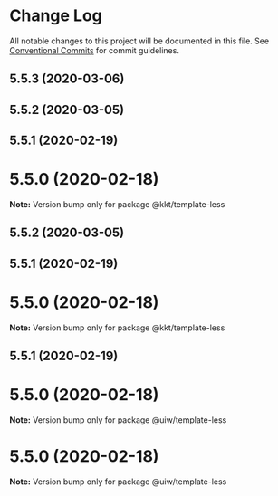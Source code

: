 # Change Log

All notable changes to this project will be documented in this file.
See [Conventional Commits](https://conventionalcommits.org) for commit guidelines.

## 5.5.3 (2020-03-06)



## 5.5.2 (2020-03-05)



## 5.5.1 (2020-02-19)



# 5.5.0 (2020-02-18)

**Note:** Version bump only for package @kkt/template-less





## 5.5.2 (2020-03-05)



## 5.5.1 (2020-02-19)



# 5.5.0 (2020-02-18)

**Note:** Version bump only for package @kkt/template-less





## 5.5.1 (2020-02-19)



# 5.5.0 (2020-02-18)

**Note:** Version bump only for package @uiw/template-less





# 5.5.0 (2020-02-18)

**Note:** Version bump only for package @uiw/template-less
